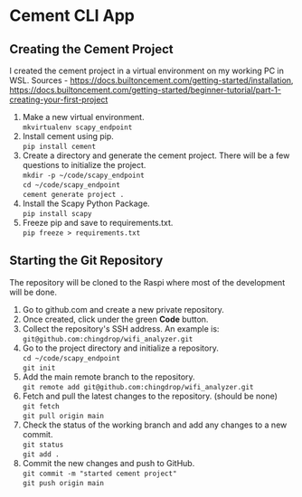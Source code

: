 # Cement CLI App

## Creating the Cement Project

I created the cement project in a virtual environment on my working PC in WSL.
Sources - <https://docs.builtoncement.com/getting-started/installation>, <https://docs.builtoncement.com/getting-started/beginner-tutorial/part-1-creating-your-first-project>

1. Make a new virtual environment.  
    `mkvirtualenv scapy_endpoint`
2. Install cement using pip.  
    `pip install cement`
3. Create a directory and generate the cement project. There will be a few questions to initialize the project.  
    `mkdir -p ~/code/scapy_endpoint`  
    `cd ~/code/scapy_endpoint`  
    `cement generate project .`
4. Install the Scapy Python Package.  
    `pip install scapy`
5. Freeze pip and save to requirements.txt.  
    `pip freeze > requirements.txt`

## Starting the Git Repository

The repository will be cloned to the Raspi where most of the development will be done.

1. Go to github.com and create a new private repository.
2. Once created, click under the green **Code** button.
3. Collect the repository's SSH address. An example is:  
    `git@github.com:chingdrop/wifi_analyzer.git`
4. Go to the project directory and initialize a repository.  
    `cd ~/code/scapy_endpoint`  
    `git init`
5. Add the main remote branch to the repository.  
    `git remote add git@github.com:chingdrop/wifi_analyzer.git`
6. Fetch and pull the latest changes to the repository. (should be none)  
    `git fetch`  
    `git pull origin main`
7. Check the status of the working branch and add any changes to a new commit.  
    `git status`  
    `git add .`
8. Commit the new changes and push to GitHub.  
    `git commit -m "started cement project"`  
    `git push origin main`
